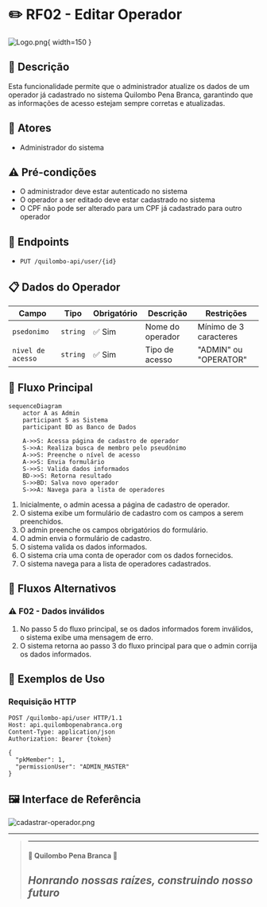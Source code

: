 # ✏️ RF02 - Editar Operador

![Logo.png](Logo.png){ width=150 }

## 📝 Descrição

Esta funcionalidade permite que o administrador atualize os dados de um operador já cadastrado no sistema Quilombo Pena Branca, garantindo que as informações de acesso estejam sempre corretas e atualizadas.

## 👑 Atores

- Administrador do sistema

## ⚠️ Pré-condições

- O administrador deve estar autenticado no sistema
- O operador a ser editado deve estar cadastrado no sistema
- O CPF não pode ser alterado para um CPF já cadastrado para outro operador

## 🔌 Endpoints

- `PUT /quilombo-api/user/{id}`

## 📋 Dados do Operador


| Campo             | Tipo     | Obrigatório | Descrição        | Restrições             |
|-------------------|----------|-------------|------------------|------------------------|
| `psedonimo`       | `string` | ✅ Sim       | Nome do operador | Mínimo de 3 caracteres |
| `nivel de acesso` | `string` | ✅ Sim       | Tipo de acesso   | "ADMIN" ou "OPERATOR"  |

## 🔄 Fluxo Principal

```mermaid
sequenceDiagram
    actor A as Admin
    participant S as Sistema
    participant BD as Banco de Dados
    
    A->>S: Acessa página de cadastro de operador
    S->>A: Realiza busca de membro pelo pseudônimo
    A->>S: Preenche o nível de acesso
    A->>S: Envia formulário
    S->>S: Valida dados informados
    BD->>S: Retorna resultado
    S->>BD: Salva novo operador
    S->>A: Navega para a lista de operadores
```

1. Inicialmente, o admin acessa a página de cadastro de operador.
2. O sistema exibe um formulário de cadastro com os campos a serem preenchidos.
3. O admin preenche os campos obrigatórios do formulário.
4. O admin envia o formulário de cadastro.
5. O sistema valida os dados informados.
6. O sistema cria uma conta de operador com os dados fornecidos.
7. O sistema navega para a lista de operadores cadastrados.

## 🔀 Fluxos Alternativos

### ⚠️ F02 - Dados inválidos

1. No passo 5 do fluxo principal, se os dados informados forem inválidos, o sistema exibe uma mensagem de erro.
2. O sistema retorna ao passo 3 do fluxo principal para que o admin corrija os dados informados.

## 🧪 Exemplos de Uso

### Requisição HTTP
```http
POST /quilombo-api/user HTTP/1.1
Host: api.quilombopenabranca.org
Content-Type: application/json
Authorization: Bearer {token}

{
  "pkMember": 1,
  "permissionUser": "ADMIN_MASTER"
}
```


## 🖼️ Interface de Referência

![cadastrar-operador.png](cadastrar-operador.png)


---


> ---------------------------------------------------------------------------
> #### 🌙 Quilombo Pena Branca 🌙
> ***Honrando nossas raízes, construindo nosso futuro***
> ---------------------------------------------------------------------------
